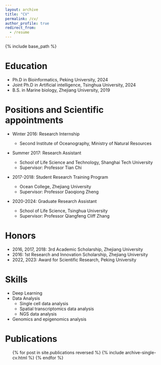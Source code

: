 ```yaml
---
layout: archive
title: "CV"
permalink: /cv/
author_profile: true
redirect_from:
  - /resume
---
```


{% include base_path %}

Education
======
* Ph.D in Bioinformatics, Peking University, 2024
* Joint Ph.D in Artificial intelligence, Tsinghua University, 2024
* B.S. in Marine biology, Zhejiang University, 2019

Positions and Scientific appointments
======
* Winter 2016: Research Internship
  * Second Institute of Oceanography, Ministry of Natural Resources

* Summer 2017: Research Assistant
  * School of Life Science and Technology, Shanghai Tech University
  * Supervisor: Professor Tian Chi

* 2017-2018: Student Research Training Program
  * Ocean College, Zhejiang University 
  * Supervisor: Professor Daoqiong Zheng

* 2020-2024: Graduate Research Assistant
  * School of Life Science, Tsinghua University
  * Supervisor: Professor Qiangfeng Cliff Zhang
  
Honors
======
* 2016, 2017, 2018: 3rd Academic Scholarship, Zhejiang University
* 2016: 1st Research and Innovation Scholarship, Zhejiang University 
* 2022, 2023: Award for Scientific Research, Peking University

Skills
======
* Deep Learning
* Data Analysis
  * Single cell data analysis
  * Spatial transcriptomics data analysis
  * NGS data analysis
* Genomics and epigenomics analysis

Publications
======
  <ul>{% for post in site.publications reversed %}
    {% include archive-single-cv.html %}
  {% endfor %}</ul>
  

